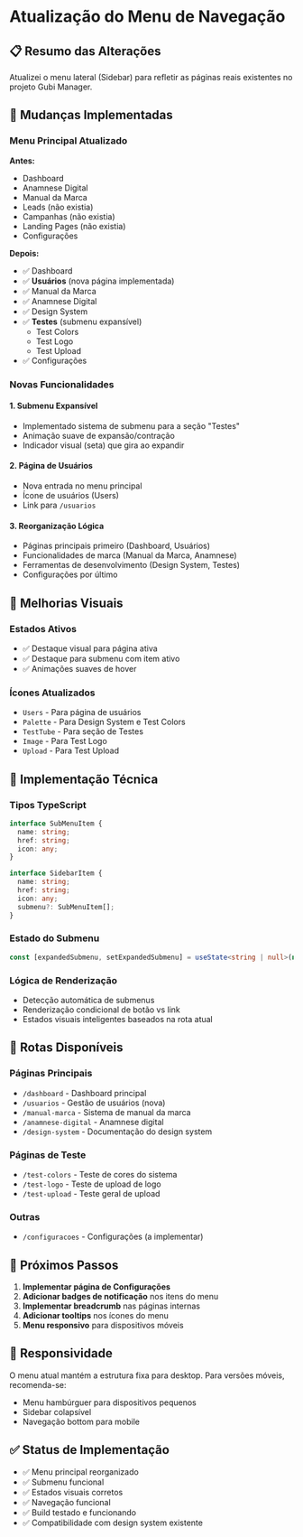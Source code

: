 # Atualização do Menu de Navegação

## 📋 Resumo das Alterações

Atualizei o menu lateral (Sidebar) para refletir as páginas reais existentes no projeto Gubi Manager.

## 🔄 Mudanças Implementadas

### Menu Principal Atualizado

**Antes:**
- Dashboard
- Anamnese Digital
- Manual da Marca
- Leads (não existia)
- Campanhas (não existia)
- Landing Pages (não existia)
- Configurações

**Depois:**
- ✅ Dashboard
- ✅ **Usuários** (nova página implementada)
- ✅ Manual da Marca
- ✅ Anamnese Digital
- ✅ Design System
- ✅ **Testes** (submenu expansível)
  - Test Colors
  - Test Logo
  - Test Upload
- ✅ Configurações

### Novas Funcionalidades

#### 1. **Submenu Expansível**
- Implementado sistema de submenu para a seção "Testes"
- Animação suave de expansão/contração
- Indicador visual (seta) que gira ao expandir

#### 2. **Página de Usuários**
- Nova entrada no menu principal
- Ícone de usuários (Users)
- Link para `/usuarios`

#### 3. **Reorganização Lógica**
- Páginas principais primeiro (Dashboard, Usuários)
- Funcionalidades de marca (Manual da Marca, Anamnese)
- Ferramentas de desenvolvimento (Design System, Testes)
- Configurações por último

## 🎨 Melhorias Visuais

### Estados Ativos
- ✅ Destaque visual para página ativa
- ✅ Destaque para submenu com item ativo
- ✅ Animações suaves de hover

### Ícones Atualizados
- `Users` - Para página de usuários
- `Palette` - Para Design System e Test Colors
- `TestTube` - Para seção de Testes
- `Image` - Para Test Logo
- `Upload` - Para Test Upload

## 🔧 Implementação Técnica

### Tipos TypeScript
```typescript
interface SubMenuItem {
  name: string;
  href: string;
  icon: any;
}

interface SidebarItem {
  name: string;
  href: string;
  icon: any;
  submenu?: SubMenuItem[];
}
```

### Estado do Submenu
```typescript
const [expandedSubmenu, setExpandedSubmenu] = useState<string | null>(null);
```

### Lógica de Renderização
- Detecção automática de submenus
- Renderização condicional de botão vs link
- Estados visuais inteligentes baseados na rota atual

## 📍 Rotas Disponíveis

### Páginas Principais
- `/dashboard` - Dashboard principal
- `/usuarios` - Gestão de usuários (nova)
- `/manual-marca` - Sistema de manual da marca
- `/anamnese-digital` - Anamnese digital
- `/design-system` - Documentação do design system

### Páginas de Teste
- `/test-colors` - Teste de cores do sistema
- `/test-logo` - Teste de upload de logo
- `/test-upload` - Teste geral de upload

### Outras
- `/configuracoes` - Configurações (a implementar)

## 🚀 Próximos Passos

1. **Implementar página de Configurações**
2. **Adicionar badges de notificação** nos itens do menu
3. **Implementar breadcrumb** nas páginas internas
4. **Adicionar tooltips** nos ícones do menu
5. **Menu responsivo** para dispositivos móveis

## 📱 Responsividade

O menu atual mantém a estrutura fixa para desktop. Para versões móveis, recomenda-se:
- Menu hambúrguer para dispositivos pequenos
- Sidebar colapsível
- Navegação bottom para mobile

## ✅ Status de Implementação

- ✅ Menu principal reorganizado
- ✅ Submenu funcional
- ✅ Estados visuais corretos
- ✅ Navegação funcional
- ✅ Build testado e funcionando
- ✅ Compatibilidade com design system existente

